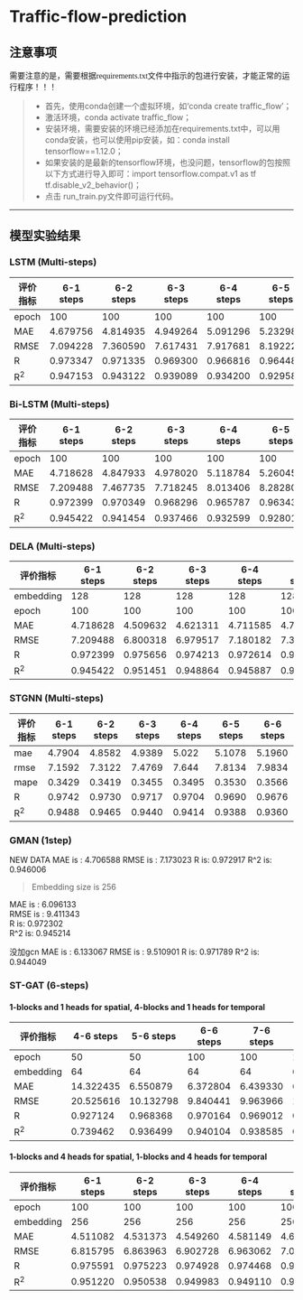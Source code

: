 # Traffic-flow-prediction

## 注意事项

<font face="微软雅黑" >需要注意的是，需要根据requirements.txt文件中指示的包进行安装，才能正常的运行程序！！！</font>
  
>* 首先，使用conda创建一个虚拟环境，如‘conda create traffic_flow’；  
> * 激活环境，conda activate traffic_flow；  
> * 安装环境，需要安装的环境已经添加在requirements.txt中，可以用conda安装，也可以使用pip安装，如：conda install tensorflow==1.12.0；  
> * 如果安装的是最新的tensorflow环境，也没问题，tensorflow的包按照以下方式进行导入即可：import tensorflow.compat.v1 as tf
tf.disable_v2_behavior()；  
> * 点击 run_train.py文件即可运行代码。
---

## 模型实验结果
### LSTM (Multi-steps)

|评价指标         |6-1 steps|6-2 steps|6-3 steps|6-4 steps|6-5 steps|6-6 steps|
|  ----          | ----    |  ----   |  ----   |----     |----     |----     |
|epoch           |100      |100      |100      |100      |100      |100      |
| MAE            |4.679756 |4.814935 |4.949264 |5.091296 |5.232986 |5.391583 |
| RMSE           |7.094228 |7.360590 |7.617431 |7.917681 |8.192226 |8.524423 |
| R              |0.973347 |0.971335 |0.969300 |0.966816 |0.964486 |0.961499 |
| R<sup>2</sup>  |0.947153 |0.943122 |0.939089 |0.934200 |0.929580 |0.923745 | 
 
### Bi-LSTM (Multi-steps)
|评价指标         |6-1 steps|6-2 steps|6-3 steps|6-4 steps|6-5 steps|6-6 steps|
|  ----          | ----    |  ----   |  ----   |----     |----     |----     |
|epoch           |100      |100      |100      |100      |100      |100      |
| MAE            |4.718628 |4.847933 |4.978020 |5.118784 |5.260451 |5.423886 |
| RMSE           |7.209488 |7.467735 |7.718245 |8.013406 |8.282809 |8.619274 |
| R              |0.972399 |0.970349 |0.968296 |0.965787 |0.963431 |0.960345 |
| R<sup>2</sup>  |0.945422 |0.941454 |0.937466 |0.932599 |0.928014 |0.922039 | 

### DELA (Multi-steps)
|评价指标         |6-1 steps|6-2 steps|6-3 steps|6-4 steps|6-5 steps|6-6 steps|
|  ----          | ----    |  ----   |  ----   |----     |----     |----     |
|embedding       |128      |128      |128      |128      |128      |128      |
|epoch           |100      |100      |100      |100      |100      |100      |
| MAE            |4.718628 |4.509632 |4.621311 |4.711585 |4.795986 |4.939281 |
| RMSE           |7.209488 |6.800318 |6.979517 |7.180182 |7.330795 |7.602418 |
| R              |0.972399 |0.975656 |0.974213 |0.972614 |0.971459 |0.969469 |
| R<sup>2</sup>  |0.945422 |0.951451 |0.948864 |0.945887 |0.943611 |0.939348 | 

### STGNN (Multi-steps)
|  评价指标       |6-1 steps|6-2 steps|6-3 steps|6-4 steps|6-5 steps|6-6 steps|
|  ----          | ----    |----     |----     |----     |----     |----     |
| mae            | 4.7904  |4.8582   |4.9389   |5.022    |5.1078   |5.1960   |
| rmse           | 7.1592  |7.3122   |7.4769   |7.644    |7.8134   |7.9834   |
| mape           | 0.3429  |0.3419   |0.3455   |0.3495   |0.3530   |0.3566   |
| R              | 0.9742  |0.9730   |0.9717   |0.9704   |0.9690   |0.9676   |
| R<sup>2</sup>  | 0.9488  |0.9465   |0.9440   |0.9414   |0.9388   |0.9360   |

### GMAN (1step)  

NEW DATA
MAE is : 4.706588
RMSE is : 7.173023
R is: 0.972917
R^$2$ is: 0.946006

> Embedding size is 256  

MAE is : 6.096133  
RMSE is : 9.411343  
R is: 0.972302  
R^$2$ is: 0.945214  

没加gcn
MAE is : 6.133067
RMSE is : 9.510901
R is: 0.971789
R^$2$ is: 0.944049

### ST-GAT (6-steps)  
#### 1-blocks and 1 heads for spatial, 4-blocks and 1 heads for temporal

|评价指标         |4-6 steps|5-6 steps|6-6 steps|7-6 steps|8-6 steps|9-6 steps|
|  ----          | ----    |  ----   |  ----   |----     |----     |----     |
|epoch           |50       |50       |100      |100      |100      |100      |
|embedding       |64       |64       |64       | 64      |64       |64       |
| MAE            |14.322435|6.550879 |6.372804 |6.439330 |6.479654 |6.501210 |
| RMSE           |20.525616|10.132798|9.840441 |9.963966 |10.042691|10.095425|
| R              |0.927124 |0.968368 |0.970164 |0.969012 |0.968415 |0.968201 |
| R<sup>2</sup>  |0.739462 |0.936499 |0.940104 |0.938585 |0.937646 |0.936981 | 

#### 1-blocks and 4 heads for spatial, 1-blocks and 4 heads for temporal

|评价指标         |6-1 steps|6-2 steps|6-3 steps|6-4 steps|6-5 steps|6-6 steps|
|  ----          | ----    |  ----   |  ----   |----     |----     |----     |
|epoch           |100      |100      |100      |100      |100      |100      |
|embedding       |256      |256      |256      | 256     |256      |256      |
| MAE            |4.511082 |4.531373 |4.549260 |4.581149 |4.600930 |4.583859 |
| RMSE           |6.815795 |6.863963 |6.902728 |6.963062 |7.013478 |7.000430 |
| R              |0.975591 |0.975223 |0.974928 |0.974468 |0.974093 |0.974137 |
| R<sup>2</sup>  |0.951220 |0.950538 |0.949983 |0.949110 |0.948387 |0.948573 | 